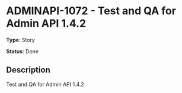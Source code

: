 # ADMINAPI-1072 - Test and QA for Admin API 1.4.2

**Type**: Story

**Status**: Done

## Description
Test and QA for Admin API 1.4.2

